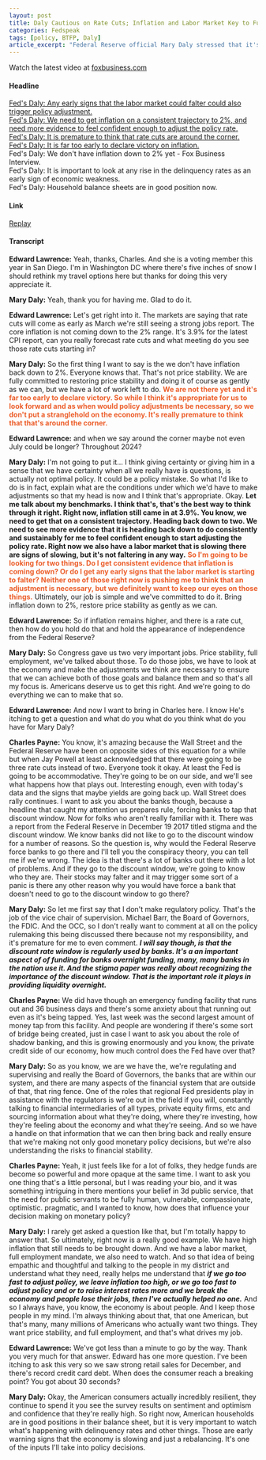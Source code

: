 ```yaml
---
layout: post
title: Daly Cautious on Rate Cuts; Inflation and Labor Market Key to Future Policy Decisions
categories: Fedspeak
tags: [policy, BTFP, Daly]
article_excerpt: "Federal Reserve official Mary Daly stressed that it's too soon to declare victory in their efforts to stabilize prices. While the Fed is considering cutting rates, she said 'it's premature to think that that's around the corner.' She outlined two critical factors the Fed is closely monitoring before deciding on any rate adjustments: consistent evidence of inflation moving sustainably back towards the 2% target, and early signs of faltering in the labor market. Daly's approach is centered on closely monitoring inflation trends and labor market conditions, emphasizing the Fed's commitment to achieving price stability while avoiding abrupt policy changes that could adversely affect the economy."
---
```

<script type="text/javascript" src="https://video.foxbusiness.com/v/embed.js?id=6345198344112&w=560&h=315"></script><noscript>Watch the latest video at <a href="https://www.foxbusiness.com">foxbusiness.com</a></noscript>
#### Headline
[Fed's Daly: Any early signs that the labor market could falter could also trigger policy adjustment.](#cut2)  
[Fed's Daly: We need to get inflation on a consistent trajectory to 2%, and need more evidence to feel confident enough to adjust the policy rate.](#cut2)  
[Fed's Daly: It is premature to think that rate cuts are around the corner.](#cut) 
[Fed's Daly: It is far too early to declare victory on inflation.](#cut)  
Fed's Daly: We don't have inflation down to 2% yet - Fox Business Interview.  
Fed's Daly: It is important to look at any rise in the delinquency rates as an early sign of economic weakness.  
Fed's Daly: Household balance sheets are in good position now.
#### Link
[Replay](https://www.foxbusiness.com/video/6345198344112)
#### Transcript
**Edward Lawrence:** Yeah, thanks, Charles. And she is a voting member this year in San Diego. I'm in Washington DC where there's five inches of snow I should rethink my travel options here but thanks for doing this very appreciate it.

**Mary Daly:** Yeah, thank you for having me. Glad to do it. 

<a id="cut"></a>
**Edward Lawrence:** Let's get right into it. The markets are saying that rate cuts will come as early as March we're still seeing a strong jobs report. The core inflation is not coming down to the 2% range. It's 3.9% for the latest CPI report, can you really forecast rate cuts and what meeting do you see those rate cuts starting in?

**Mary Daly:** So the first thing I want to say is the we don't have inflation back down to 2%. Everyone knows that. That's not price stability. We are fully committed to restoring price stability and doing it of course as gently as we can, but we have a lot of work left to do. <span style="color:#ec5e2a;"><strong>We are not there yet and it's far too early to declare victory. So while I think it's appropriate for us to look forward and as when would policy adjustments be necessary, so we don't put a stranglehold on the economy. It's really premature to think that that's around the corner. </strong></span>

<a id="cut2"></a>
**Edward Lawrence:** and when we say around the corner maybe not even July could be longer? Throughout 2024?

**Mary Daly:** I'm not going to put it... I think giving certainty or giving him in a sense that we have certainty when all we really have is questions, is actually not optimal policy. It could be a policy mistake. So what I'd like to do is in fact, explain what are the conditions under which we'd have to make adjustments so that my head is now and I think that's appropriate. Okay. **Let me talk about my benchmarks. I think that's, that's the best way to think through it right. Right now, inflation still came in at 3.9%. You know, we need to get that on a consistent trajectory. Heading back down to two. We need to see more evidence that it is heading back down to do consistently and sustainably for me to feel confident enough to start adjusting the policy rate. Right now we also have a labor market that is slowing there are signs of slowing, but it's not faltering in any way.** <span style="color:#ec5e2a;"><strong>So I'm going to be looking for two things. Do I get consistent evidence that inflation is coming down? Or do I get any early signs that the labor market is starting to falter? Neither one of those right now is pushing me to think that an adjustment is necessary, but we definitely want to keep our eyes on those things.</strong></span> Ultimately, our job is simple and we've committed to do it. Bring inflation down to 2%, restore price stability as gently as we can. 

**Edward Lawrence:** So if inflation remains higher, and there is a rate cut, then how do you hold do that and hold the appearance of independence from the Federal Reserve?

**Mary Daly:** So Congress gave us two very important jobs. Price stability, full employment, we've talked about those. To do those jobs, we have to look at the economy and make the adjustments we think are necessary to ensure that we can achieve both of those goals and balance them and so that's all my focus is. Americans deserve us to get this right. And we're going to do everything we can to make that so. 

**Edward Lawrence:** And now I want to bring in Charles here. I know He's itching to get a question and what do you what do you think what do you have for Mary Daly?

**Charles Payne:** You know, it's amazing because the Wall Street and the Federal Reserve have been on opposite sides of this equation for a while but when Jay Powell at least acknowledged that there were going to be three rate cuts instead of two. Everyone took it okay. At least the Fed is going to be accommodative. They're going to be on our side, and we'll see what happens how that plays out. Interesting enough, even with today's data and the signs that maybe yields are going back up. Wall Street does rally continues. I want to ask you about the banks though, because a headline that caught my attention us prepares rule, forcing banks to tap that discount window. Now for folks who aren't really familiar with it. There was a report from the Federal Reserve in December 19 2017 titled stigma and the discount window. We know banks did not like to go to the discount window for a number of reasons. So the question is, why would the Federal Reserve force banks to go there and I'll tell you the conspiracy theory, you can tell me if we're wrong. The idea is that there's a lot of banks out there with a lot of problems. And if they go to the discount window, we're going to know who they are. Their stocks may falter and it may trigger some sort of a panic is there any other reason why you would have force a bank that doesn't need to go to the discount window to go there?

**Mary Daly:** So let me first say that I don't make regulatory policy. That's the job of the vice chair of supervision. Michael Barr, the Board of Governors, the FDIC. And the OCC, so I don't really want to comment at all on the policy rulemaking this being discussed there because not my responsibility, and it's premature for me to even comment. ***I will say though, is that the discount rate window is regularly used by banks. It's a an important aspect of of funding for banks overnight funding, many, many banks in the nation use it. And the stigma paper was really about recognizing the importance of the discount window. That is the important role it plays in providing liquidity overnight.***

**Charles Payne:** We did have though an emergency funding facility that runs out and 36 business days and there's some anxiety about that running out even as it's being tapped. Yes, last week was the second largest amount of money tap from this facility. And people are wondering if there's some sort of bridge being created, just in case I want to ask you about the role of shadow banking, and this is growing enormously and you know, the private credit side of our economy, how much control does the Fed have over that?

  
**Mary Daly:** So as you know, we are we have the, we're regulating and supervising and really the Board of Governors, the banks that are within our system, and there are many aspects of the financial system that are outside of that, that ring fence. One of the roles that regional Fed presidents play in assistance with the regulators is we're out in the field if you will, constantly talking to financial intermediaries of all types, private equity firms, etc and sourcing information about what they're doing, where they're investing, how they're feeling about the economy and what they're seeing. And so we have a handle on that information that we can then bring back and really ensure that we're making not only good monetary policy decisions, but we're also understanding the risks to financial stability. 

**Charles Payne:** Yeah, it just feels like for a lot of folks, they hedge funds are become so powerful and more opaque at the same time. I want to ask you one thing that's a little personal, but I was reading your bio, and it was something intriguing in there mentions your belief in 3d public service, that the need for public servants to be fully human, vulnerable, compassionate, optimistic. pragmatic, and I wanted to know, how does that influence your decision making on monetary policy?


**Mary Daly:** I rarely get asked a question like that, but I'm totally happy to answer that. So ultimately, right now is a really good example. We have high inflation that still needs to be brought down. And we have a labor market, full employment mandate, we also need to watch. And so that idea of being empathic and thoughtful and talking to the people in my district and understand what they need, really helps me understand that ***if we go too fast to adjust policy, we leave inflation too high, or we go too fast to adjust policy and or to raise interest rates more and we break the economy and people lose their jobs, then I've actually helped no one.*** And so I always have, you know, the economy is about people. And I keep those people in my mind. I'm always thinking about that, that one American, but that's many, many millions of Americans who actually want two things. They want price stability, and full employment, and that's what drives my job. 

**Edward Lawrence:** We've got less than a minute to go by the way. Thank you very much for that answer. Edward has one more question. I've been itching to ask this very so we saw strong retail sales for December, and there's record credit card debt. When does the consumer reach a breaking point? You got about 30 seconds?

**Mary Daly:** Okay, the American consumers actually incredibly resilient, they continue to spend it you see the survey results on sentiment and optimism and confidence that they're really high. So right now, American households are in good positions in their balance sheet, but it is very important to watch what's happening with delinquency rates and other things. Those are early warning signs that the economy is slowing and just a rebalancing. It's one of the inputs I'll take into policy decisions.

